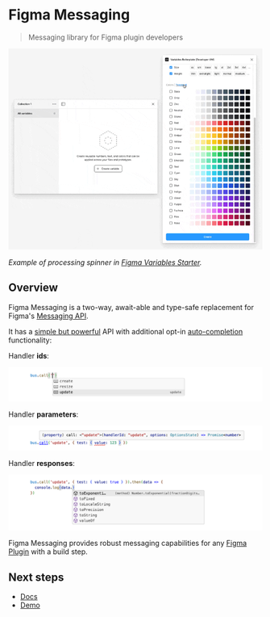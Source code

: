# Figma Messaging

> Messaging library for Figma plugin developers

![loading](docs/assets/ui-loading.gif)

_Example of processing spinner in [Figma Variables Starter](https://github.com/masha312/figma-variables-starter)._

## Overview

Figma Messaging is a two-way, await-able and type-safe replacement for Figma's [Messaging API](https://www.figma.com/plugin-docs/creating-ui/#sending-messages-between-the-ui-and-plugin-code).

It has a [simple but powerful](docs/README.md#usage) API with additional opt-in [auto-completion](docs/bus.md#ide-auto-complete) functionality:

Handler **ids**:

![screenshot](https://github.com/davestewart/figma-messaging/raw/main/docs/assets/ide-id.png)

Handler **parameters**:

![screenshot](https://github.com/davestewart/figma-messaging/raw/main/docs/assets/ide-params.png)

Handler **responses**:

![screenshot](https://github.com/davestewart/figma-messaging/raw/main/docs/assets/ide-return.png)

Figma Messaging provides robust messaging capabilities for any [Figma Plugin](https://www.figma.com/plugin-docs/) with a build step.

## Next steps

- [Docs](./docs)
- [Demo](./demo)

